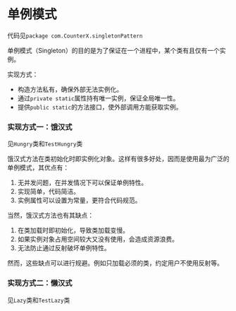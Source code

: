 # 单例模式

代码见`package com.CounterX.singletonPattern`

单例模式（Singleton）的目的是为了保证在一个进程中，某个类有且仅有一个实例。

实现方式：

- 构造方法私有，确保外部无法实例化。
- 通过`private static`属性持有唯一实例，保证全局唯一性。
- 提供`public static`的方法接口，使外部调用方能获取实例。

### 实现方式一：饿汉式

见`Hungry`类和`TestHungry`类

饿汉式方法在类初始化时即实例化对象。这样有很多好处，因而是使用最为广泛的单例模式，其优点有：

1. 无并发问题，在并发情况下可以保证单例特性。
2. 实现简单，代码简洁。
3. 实例属性可以设置为常量，更符合代码规范。

当然，饿汉式方法也有其缺点：

1. 在类加载时即初始化，导致类加载变慢。
2. 如果实例对象占用空间较大又没有使用，会造成资源浪费。
3. 无法防止通过反射破坏单例特性。

然而，这些缺点可以进行规避。例如只加载必须的类，约定用户不使用反射等。

### 实现方式二：懒汉式

见`Lazy`类和`TestLazy`类


